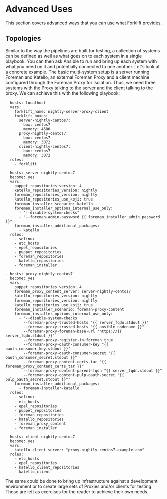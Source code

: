 # Advanced Uses

This section covers advanced ways that you can use what Forklift provides.

## Topologies

Similar to the way the pipelines are built for testing, a collection of systems can be defined as well as what goes on to each system in a single playbook. You can then ask Ansible to run and bring up each system with what you need on it and potentially connected to one another. Let's look at a concrete example. The basic multi-system setup is a server running Foreman and Katello, an external Foreman Proxy and a client machine configured through the Foreman Proxy for isolation. Thus, we need three systems with the Proxy talking to the server and the client talking to the proxy. We can achieve this with the following playbook:

```
- hosts: localhost
  vars:
    forklift_name: nightly-server-proxy-client
    forklift_boxes:
      server-nightly-centos7:
        box: centos7
        memory: 4680
      proxy-nightly-centos7:
        box: centos7
        memory: 3072
      client-nightly-centos7:
        box: centos7
        memory: 3072
  roles:
    - forklift

- hosts: server-nightly-centos7
  become: yes
  vars:
    puppet_repositories_version: 4
    katello_repositories_version: nightly
    foreman_repositories_version: nightly
    katello_repositories_use_koji: true
    foreman_installer_scenario: katello
    foreman_installer_options_internal_use_only:
      - "--disable-system-checks"
      - "--foreman-admin-password {{ foreman_installer_admin_password }}"
    foreman_installer_additional_packages:
      - katello
  roles:
    - selinux
    - etc_hosts
    - epel_repositories
    - puppet_repositories
    - foreman_repositories
    - katello_repositories
    - foreman_installer

- hosts: proxy-nightly-centos7
  become: yes
  vars:
    puppet_repositories_version: 4
    foreman_proxy_content_server: server-nightly-centos7
    katello_repositories_version: nightly
    foreman_repositories_version: nightly
    katello_repositories_use_koji: true
    foreman_installer_scenario: foreman-proxy-content
    foreman_installer_options_internal_use_only:
      - '--disable-system-checks
        --foreman-proxy-trusted-hosts "{{ server_fqdn.stdout }}"
        --foreman-proxy-trusted-hosts "{{ ansible_nodename }}"
        --foreman-proxy-foreman-base-url "https://{{ server_fqdn.stdout }}"
        --foreman-proxy-register-in-foreman true
        --foreman-proxy-oauth-consumer-key "{{ oauth_consumer_key.stdout }}"
        --foreman-proxy-oauth-consumer-secret "{{ oauth_consumer_secret.stdout }}"
        --foreman-proxy-content-certs-tar "{{ foreman_proxy_content_certs_tar }}"
        --foreman-proxy-content-parent-fqdn "{{ server_fqdn.stdout }}"
        --foreman-proxy-content-pulp-oauth-secret "{{ pulp_oauth_secret.stdout }}"'
    foreman_installer_additional_packages:
      - foreman-installer-katello
  roles:
    - selinux
    - etc_hosts
    - epel_repositories
    - puppet_repositories
    - foreman_repositories
    - katello_repositories
    - foreman_proxy_content
    - foreman_installer

- hosts: client-nightly-centos7
  become: yes
  vars:
    katello_client_server: "proxy-nightly-centos7.example.com"
  roles:
    - etc_hosts
    - epel_repositories
    - katello_client_repositories
    - katello_client
```

The same could be done to bring up infrastructure against a development environment or to create large sets of Proxies and/or clients for testing. Those are left as exercises for the reader to achieve their own needs.

